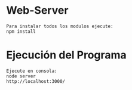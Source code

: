 # Web-Server
```
Para instalar todos los modulos ejecute:
npm install

```
# Ejecución del Programa
```
Ejecute en consola:
node server
http://localhost:3000/ 
```
